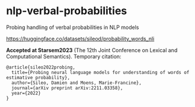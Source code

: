 # nlp-verbal-probabilities
Probing handling of verbal probabilities in NLP models


https://huggingface.co/datasets/sileod/probability_words_nli

**Accepted at Starsem2023** (The 12th Joint Conference on Lexical and Computational Semantics). Temporary citation:

```
@article{sileo2022probing,
  title={Probing neural language models for understanding of words of estimative probability},
  author={Sileo, Damien and Moens, Marie-Francine},
  journal={arXiv preprint arXiv:2211.03358},
  year={2022}
}
```
